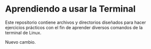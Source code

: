 # Aprendiendo a usar la Terminal

Este repositorio contiene archivos y directorios diseñados para hacer
ejercicios prácticos con el fin de aprender diversos comandos de la terminal
de Linux.

Nuevo cambio.